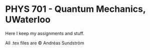 # PHYS 701 - Quantum Mechanics, UWaterloo

Here I keep my assignments and stuff.

All .tex files are © Andréas Sundström